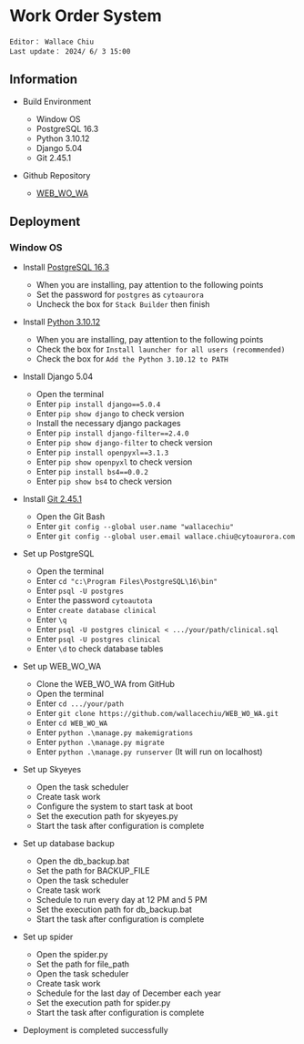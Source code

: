Work Order System
===
`Editor： Wallace Chiu`  
`Last update： 2024/ 6/ 3 15:00`  

Information
---
- Build Environment 
    - Window OS
    - PostgreSQL 16.3
    - Python 3.10.12 
    - Django 5.04 
    - Git 2.45.1

- Github Repository
    - [WEB_WO_WA](https://github.com/wallacechiu/WEB_WO_WA)

Deployment
---
### Window OS
- Install [PostgreSQL 16.3](https://sbp.enterprisedb.com/getfile.jsp?fileid=1259019)
    - When you are installing, pay attention to the following points
    - Set the password for ```postgres``` as ```cytoaurora```
    - Uncheck the box for ```Stack Builder``` then finish

- Install [Python 3.10.12](https://www.python.org/ftp/python/3.12.3/python-3.12.3-amd64.exe)
    - When you are installing, pay attention to the following points
    - Check the box for ```Install launcher for all users (recommended)```
    - Check the box for ```Add the Python 3.10.12 to PATH```

- Install Django 5.04
    - Open the terminal
    - Enter ```pip install django==5.0.4``` 
    - Enter ```pip show django``` to check version
    - Install the necessary django packages
    - Enter ```pip install django-filter==2.4.0```
    - Enter ```pip show django-filter``` to check version
    - Enter ```pip install openpyxl==3.1.3```
    - Enter ```pip show openpyxl``` to check version
    - Enter ```pip install bs4==0.0.2```
    - Enter ```pip show bs4``` to check version


- Install [Git 2.45.1](https://github.com/git-for-windows/git/releases/download/v2.45.1.windows.1/Git-2.45.1-64-bit.exe)
    - Open the Git Bash
    - Enter ```git config --global user.name "wallacechiu"```
    - Enter ```git config --global user.email wallace.chiu@cytoaurora.com```

- Set up PostgreSQL
    - Open the terminal
    - Enter ```cd "c:\Program Files\PostgreSQL\16\bin"```
    - Enter ```psql -U postgres```
    - Enter the password ```cytoautota```
    - Enter ```create database clinical```
    - Enter ```\q```
    - Enter ```psql -U postgres clinical < .../your/path/clinical.sql``` 
    - Enter ```psql -U postgres clinical```
    - Enter ```\d``` to check database tables

- Set up WEB_WO_WA
    - Clone the WEB_WO_WA from GitHub
    - Open the terminal
    - Enter ```cd .../your/path```
    - Enter ```git clone https://github.com/wallacechiu/WEB_WO_WA.git```
    - Enter ```cd WEB_WO_WA```
    - Enter ```python .\manage.py makemigrations```
    - Enter ```python .\manage.py migrate```
    - Enter ```python .\manage.py runserver``` (It will run on localhost)

- Set up Skyeyes
    - Open the task scheduler
    - Create task work
    - Configure the system to start task at boot
    - Set the execution path for skyeyes.py
    - Start the task after configuration is complete 

- Set up database backup
    - Open the db_backup.bat
    - Set the path for BACKUP_FILE
    - Open the task scheduler
    - Create task work
    - Schedule to run every day at 12 PM and 5 PM
    - Set the execution path for db_backup.bat
    - Start the task after configuration is complete 

- Set up spider
    - Open the spider.py
    - Set the path for file_path
    - Open the task scheduler
    - Create task work
    - Schedule for the last day of December each year
    - Set the execution path for spider.py
    - Start the task after configuration is complete

- Deployment is completed successfully
